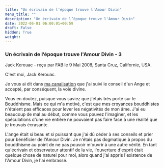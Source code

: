 ```yaml
---
title: "Un écrivain de l’époque trouve l'Amour Divin"
menu_title: ""
description: "Un écrivain de l’époque trouve l'Amour Divin"
date: 2022-06-01 06:00:01+00:59
draft: False
hidden: True
weight:
---
```

### Un écrivain de l’époque trouve l'Amour Divin - 3

Jack Kerouac - reçu par FAB le 9 Mai 2008, Santa Cruz, Californie, USA.

C'est moi, Jack Kerouac.

Je vous ai dit dans [ma canalisation](/fr-contemporary-messages/fr-contemporary-messages-by-date-order/fr-contemporary-messages-2008/fr-2008-4-18-2-fab-jack-kerouac/) que j'ai suivi le conseil d'un Ange et accepté, par conséquent, la voie divine.

Vous en doutez, puisque vous saviez que j'étais très porté sur le Bouddhisme. Mais ce qui m'a motivé, c'est que mes croyances bouddhistes n'étaient pas efficaces pour lever les négativités de mon âme. J'ai eu beaucoup de mal au début, comme vous pouvez l'imaginer, et les spéculations d'une vie entière ne pouvaient pas faire face à une réalité que je trouvais écrasante.

L'ange était si beau et si puissant que j'ai dû céder à ses conseils et prier pour bénéficier de l'Amour Divin. Je n'étais pas dogmatique à propos du bouddhisme au point de ne pas pouvoir m'ouvrir à une autre vérité. En tant qu'écrivain et observateur attentif de la vie, l'ouverture d'esprit était quelque chose de naturel pour moi, alors quand j'ai appris l'existence de l'Amour Divin, je l'ai embrassé.
